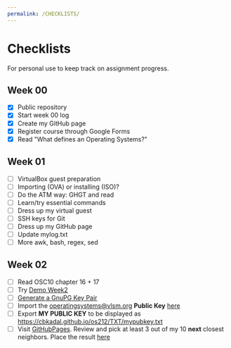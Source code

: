 ```yaml
---
permalink: /CHECKLISTS/
---
```


# Checklists
For personal use to keep track on assignment progress.

## Week 00
- [x] Public repository
- [x] Start week 00 log
- [x] Create my GitHub page
- [x] Register course through Google Forms
- [x] Read "What defines an Operating Systems?"

## Week 01
- [ ] VirtualBox guest preparation
- [ ] Importing (OVA) or installing (ISO)?
- [ ] Do the ATM way: GHGT and read
- [ ] Learn/try essential commands
- [ ] Dress up my virtual guest
- [ ] SSH keys for Git
- [ ] Dress up my GitHub page
- [ ] Update mylog.txt
- [ ] More awk, bash, regex, sed

## Week 02
- [ ] Read OSC10 chapter 16 + 17
- [ ] Try [Demo Week2](https://github.com/UI-FASILKOM-OS/SistemOperasi/tree/master/Demos/)
- [ ] [Generate a GnuPG Key Pair](https://osp4diss.vlsm.org/ETC/ospubkey.txt) 
- [ ] Import the operatingsystems@vlsm.org **Public Key** [here](https://osp4diss.vlsm.org/ETC/ospubkey.txt)
- [ ] Export **MY PUBLIC KEY** to be displayed as https://cbkadal.github.io/os212/TXT/mypubkey.txt
- [ ] Visit [GitHubPages](https://os.vlsm.org/GitHubPages/). Review and pick at least 3 out of my 10 **next** closest neighbors. Place the result [here](https://cbkadal.github.io/os212/TXT/myrank.txt)